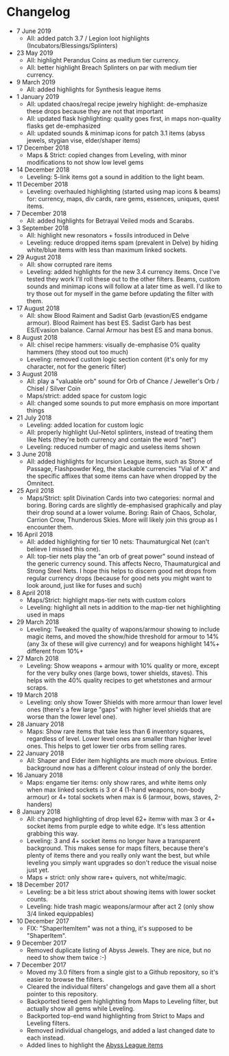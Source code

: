 # Changelog

* 7 June 2019
  * All: added patch 3.7 / Legion loot highlights (Incubators/Blessings/Splinters)
* 23 May 2019
  * All: highlight Perandus Coins as medium tier currency.
  * All: better highlight Breach Splinters on par with medium tier currency.
* 9 March 2019
  * All: added highlights for Synthesis league items
* 1 January 2019
  * All: updated chaos/regal recipe jewelry highlight: de-emphasize these drops because they are not that important
  * All: updated flask highlighting: quality goes first, in maps non-quality flasks get de-emphasized
  * All: updated sounds & minimap icons for patch 3.1 items (abyss jewels, stygian vise, elder/shaper items)
* 17 December 2018
  * Maps & Strict: copied changes from Leveling, with minor modifications to not show low level gems
* 14 December 2018
  * Leveling: 5-link items got a sound in addition to the light beam.
* 11 December 2018
  * Leveling: overhauled highlighting (started using map icons & beams) for: currency, maps, div cards, rare gems, essences, uniques, quest items.
* 7 December 2018
  * All: added highlights for Betrayal Veiled mods and Scarabs.
* 3 September 2018
  * All: highlight new resonators + fossils introduced in Delve
  * Leveling: reduce dropped items spam (prevalent in Delve) by hiding white/blue items with less than maximum linked sockets.
* 29 August 2018
  * All: show corrupted rare items
  * Leveling: added highlights for the new 3.4 currency items. Once I've tested they work I'll roll these out to the other filters. Beams, custom sounds and minimap icons will follow at a later time as well. I'd like to try those out for myself in the game before updating the filter with them.
* 17 August 2018
  * All: show Blood Raiment and Sadist Garb (evastion/ES endgame armour). Blood Raiment has best ES. Sadist Garb has best ES/Evasion balance. Carnal Armour has best ES and mana bonus.
* 8 August 2018
  * All: chisel recipe hammers: visually de-emphasise 0% quality hammers (they stood out too much)
  * Leveling: removed custom logic section content (it's only for my character, not for the generic filter)
* 3 August 2018
  * All: play a "valuable orb" sound for Orb of Chance / Jeweller's Orb / Chisel / Silver Coin
  * Maps/strict: added space for custom logic
  * All: changed some sounds to put more emphasis on more important things
* 21 July 2018
  * Leveling: added location for custom logic
  * All: properly highlight Uul-Netol splinters, instead of treating them like Nets (they're both currency and contain the word "net")
  * Leveling: reduced number of magic and useless items shown
* 3 June 2018
  * All: added highlights for Incursion League items, such as Stone of Passage, Flashpowder Keg, the stackable currencies "Vial of X" and the specific affixes that some items can have when dropped by the Omnitect.
* 25 April 2018
  * Maps/Strict: split Divination Cards into two categories: normal and boring. Boring cards are slightly de-emphasised graphically and play their drop sound at a lower volume. Boring: Rain of Chaos, Scholar, Carrion Crow, Thunderous Skies. More will likely join this group as I encounter them.
* 16 April 2018
  * All: added highlighting for tier 10 nets: Thaumaturgical Net (can't believe I missed this one).
  * All: top-tier nets play the "an orb of great power" sound instead of the generic currency sound. This affects Necro, Thaumaturgical and Strong Steel Nets. I hope this helps to discern good net drops from regular currency drops (because for good nets you might want to look around, just like for fuses and such)
* 8 April 2018
  * Maps/Strict: highlight maps-tier nets with custom colors
  * Leveling: highlight all nets in addition to the map-tier net highlighting used in maps
* 29 March 2018
  * Leveling: Tweaked the quality of wapons/armour showing to include magic items, and moved the show/hide threshold for armour to 14% (any 3x of these will give currency) and for weapons highlight 14%+ different from 10%+
* 27 March 2018
  * Leveling: Show weapons + armour with 10% quality or more, except for the very bulky ones (large bows, tower shields, staves). This helps with the 40% quality recipes to get whetstones and armour scraps.
* 19 March 2018
  * Leveling: only show Tower Shields with more armour than lower level ones (there's a few large "gaps" with higher level shields that are worse than the lower level one).
* 28 January 2018
  * Maps: Show rare items that take less than 6 inventory squares, regardless of level. Lower level ones are smaller than higher level ones. This helps to get lower tier orbs from selling rares.
* 22 January 2018
  * All: Shaper and Elder item highlights are much more obvious. Entire background now has a different colour instead of only the border.
* 16 January 2018
  * Maps: engame tier items: only show rares, and white items only when max linked sockets is 3 or 4 (1-hand weapons, non-body armour) or 4+ total sockets when max is 6 (armour, bows, staves, 2-handers)
* 8 January 2018
  * All: changed highlighting of drop level 62+ itemw with max 3 or 4+ socket items from purple edge to white edge. It's less attention grabbing this way.
  * Leveling: 3 and 4+ socket items no longer have a transparent background. This makes sense for maps filters, because there's plenty of items there and you really only want the best, but while leveling you simply want upgrades so don't reduce the visual noise just yet.
  * Maps + strict: only show rare+ quivers, not white/magic.
* 18 December 2017
  * Leveling: be a bit less strict about showing items with lower socket counts.
  * Leveling: hide trash magic weapons/armour after act 2 (only show 3/4 linked equippables)
* 10 December 2017
  * FIX: "ShaperItemItem" was not a thing, it's supposed to be "ShaperItem".
* 9 December 2017
  * Removed duplicate listing of Abyss Jewels. They are nice, but no need to show them twice :-)
* 7 December 2017
  * Moved my 3.0 filters from a single gist to a Github repository, so it's easier to browse the filters.
  * Cleared the individual filters' changelogs and gave them all a short pointer to this repository.
  * Backported tiered gem highlighting from Maps to Leveling filter, but actually show all gems while Leveling.
  * Backported top-end wand highlighting from Strict to Maps and Leveling filters.
  * Removed individual changelogs, and added a last changed date to each instead.
  * Added lines to highlight the [Abyss League items](https://www.pathofexile.com/forum/view-thread/2036673)
